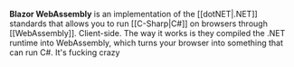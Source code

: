 **Blazor WebAssembly** is an implementation of the [[dotNET|.NET]] standards that allows you to run [[C-Sharp|C#]] on browsers through [[WebAssembly]]. Client-side.
The way it works is they compiled the .NET runtime into WebAssembly, which turns your browser into something that can run C#. It's fucking crazy